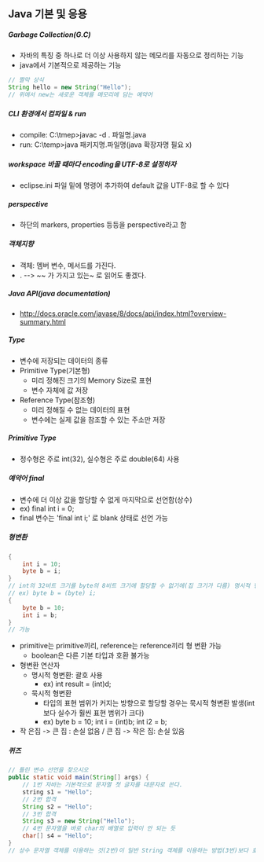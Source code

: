 ## Java 기본 및 응용

##### Garbage Collection(G.C)

- 자바의 특징 중 하나로 더 이상 사용하지 않는 메모리를 자동으로 정리하는 기능
- java에서 기본적으로 제공하는 기능

```java
// 짤막 상식
String hello = new String("Hello");
// 위에서 new는 새로운 객체를 메모리에 담는 예약어
```



##### CLI 환경에서 컴파일 & run

- compile: C:\tmep>javac -d . 파일명.java
- run: C:\temp>java 패키지명.파일명(java 확장자명 필요 x)



##### workspace 바꿀 때마다 encoding을 UTF-8로 설정하자

- eclipse.ini 파일 밑에 명령어 추가하여 default 값을 UTF-8로 할 수 있다



##### perspective

- 하단의 markers, properties 등등을 perspective라고 함



##### 객체지향

- 객체: 멤버 변수, 메서드를 가진다.
- . --> ~~ 가 가지고 있는~ 로 읽어도 좋겠다.



##### Java API(java documentation)

- http://docs.oracle.com/javase/8/docs/api/index.html?overview-summary.html



##### Type

- 변수에 저장되는 데이터의 종류
- Primitive Type(기본형)
  - 미리 정해진 크기의 Memory Size로 표현
  - 변수 자체에 값 저장
- Reference Type(참조형)
  - 미리 정해질 수 없는 데이터의 표현
  - 변수에는 실제 값을 참조할 수 있는 주소만 저장



##### Primitive Type

- 정수형은 주로 int(32), 실수형은 주로 double(64) 사용



##### 예약어 final

- 변수에 더 이상 값을 할당할 수 없게 마지막으로 선언함(상수)
- ex) final int i = 0;
- final 변수는 'final int i;' 로 blank 상태로 선언 가능



##### 형변환

```java
{
    int i = 10;
	byte b = i;
}
// int의 32비트 크기를 byte의 8비트 크기에 할당할 수 없기에(집 크기가 다름) 명시적 형변환을 해야한다. 
// ex) byte b = (byte) i;
{
    byte b = 10;
    int i = b;
}
// 가능
```

- primitive는 primitive끼리, reference는 reference끼리 형 변환 가능
  - boolean은 다른 기본 타입과 호환 불가능
- 형변환 연산자
  - 명시적 형변환: 괄호 사용
    - ex) int result = (int)d;
  - 묵시적 형변환
    - 타입의 표현 범위가 커지는 방향으로 할당할 경우는 묵시적 형변환 발생(int보다 실수가 훨씬 표현 범위가 크다)
    - ex) byte b = 10; int i = (int)b; int i2 = b;
- 작 은집 -> 큰 집 : 손실 없음 / 큰 집 -> 작은 집: 손실 있음



##### 퀴즈

```java
// 틀린 변수 선언을 찾으시오
public static void main(String[] args) {
    // 1번 자바는 기본적으로 문자열 첫 글자를 대문자로 쓴다.
    string s1 = "Hello";
    // 2번 합격
    String s2 = "Hello";
    // 3번 합격
    String s3 = new String("Hello");
    // 4번 문자열을 바로 char의 배열로 입력이 안 되는 듯
    char[] s4 = "Hello";
}
// 상수 문자열 객체를 이용하는 것(2번)이 일반 String 객체를 이용하는 방법(3번)보다 효율적
```

